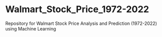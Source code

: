 # Walmart_Stock_Price_1972-2022
Repository for Walmart Stock Price Analysis and Prediction (1972-2022) using Machine Learning
